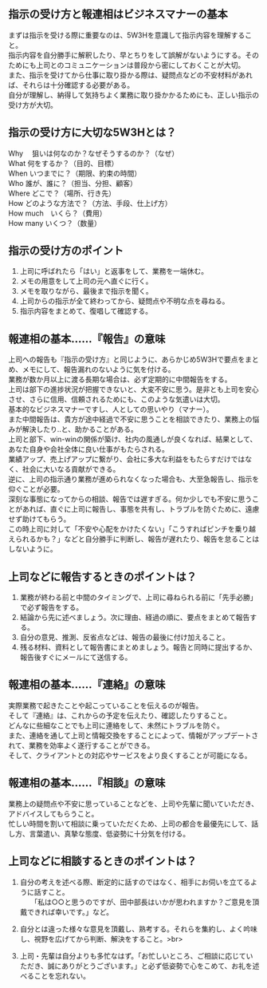 ## 指示の受け方と報連相はビジネスマナーの基本
まずは指示を受ける際に重要なのは、5W3Hを意識して指示内容を理解すること。<br>
指示内容を自分勝手に解釈したり、早とちりをして誤解がないようにする。そのためにも上司とのコミュニケーションは普段から密にしておくことが大切。<br>
また、指示を受けてから仕事に取り掛かる際は、疑問点などの不安材料があれば、それらは十分確認する必要がある。<br>
自分が理解し、納得して気持ちよく業務に取り掛かかるためにも、正しい指示の受け方が大切。

## 指示の受け方に大切な5W3Hとは？
Why 　狙いは何なのか？なぜそうするのか？（なぜ）<br>
What  何をするか？（目的、目標）<br>
When  いつまでに？（期限、約束の時間）<br>
Who   誰が、誰に？（担当、分担、顧客）<br>
Where どこで？（場所、行き先）<br>
How    どのような方法で？（方法、手段、仕上げ方）<br>
How much　いくら？（費用）<br>
How many いくつ？（数量）<br>

## 指示の受け方のポイント
1. 上司に呼ばれたら「はい」と返事をして、業務を一端休む。<br>
2. メモの用意をして上司の元へ直ぐに行く。<br>
3. メモを取りながら、最後まで指示を聞く。<br>
4. 上司からの指示が全て終わってから、疑問点や不明な点を尋ねる。<br>
5. 指示内容をまとめて、復唱して確認する。<br>

## 報連相の基本……『報告』の意味
上司への報告も『指示の受け方』と同じように、あらかじめ5W3Hで要点をまとめ、メモにして、報告漏れのないように気を付ける。<br>
業務が数か月以上に渡る長期な場合は、必ず定期的に中間報告をする。<br>
上司は部下の進捗状況が把握できないと、大変不安に思う。是非とも上司を安心させ、さらに信用、信頼されるためにも、このような気遣いは大切。<br>
基本的なビジネスマナーですし、人としての思いやり（マナー）。<br>
また中間報告は、貴方が途中経過で不安に思うことを相談できたり、業務上の悩みが解決したり‥と、助かることがある。<br>
上司と部下、win-winの関係が築け、社内の風通しが良くなれば、結果として、あなた自身や会社全体に良い仕事がもたらされる。<br>
業績アップ、売上げアップに繋がり、会社に多大な利益をもたらすだけではなく、社会に大いなる貢献ができる。<br>
逆に、上司の指示通り業務が進められなくなった場合も、大至急報告し、指示を仰ぐことが必要。<br>
深刻な事態になってからの相談、報告では遅すぎる。何か少しでも不安に思うことがあれば、直ぐに上司に報告し、事態を共有し、トラブルを防ぐために、遠慮せず助けてもらう。<br>
この時上司に対して「不安や心配をかけたくない」「こうすればピンチを乗り越えられるかも？」などと自分勝手に判断し、報告が遅れたり、報告を怠ることはしないように。

## 上司などに報告するときのポイントは？
1. 業務が終わる前と中間のタイミングで、上司に尋ねられる前に「先手必勝」で必ず報告をする。<br>
2. 結論から先に述べましょう。次に理由、経過の順に、要点をまとめて報告する。<br>
3. 自分の意見、推測、反省点などは、報告の最後に付け加えること。<br>
4. 残る材料、資料として報告書にまとめましょう。報告と同時に提出するか、報告後すぐにメールにて送信する。<br>

## 報連相の基本……『連絡』の意味
実際業務で起きたことや起こっていることを伝えるのが報告。<br>
そして『連絡』は、これからの予定を伝えたり、確認したりすること。<br>
どんなに些細なことでも上司に連絡をして、未然にトラブルを防ぐ。<br>
また、連絡を通して上司と情報交換をすることによって、情報がアップデートされて、業務を効率よく遂行することができる。<br>
そして、クライアントとの対応やサービスをより良くすることが可能になる。
 
## 報連相の基本……『相談』の意味
業務上の疑問点や不安に思っていることなどを、上司や先輩に聞いていただき、アドバイスしてもらうこと。<br>
忙しい時間を割いて相談に乗っていただくため、上司の都合を最優先にして、話し方、言葉遣い、真摯な態度、低姿勢に十分気を付ける。

## 上司などに相談するときのポイントは？
1. 自分の考えを述べる際、断定的に話すのではなく、相手にお伺いを立てるように話すこと。<br>
　　「私は○○と思うのですが、田中部長はいかが思われますか？ご意見を頂戴できれば幸いです。」など。<br>

2. 自分とは違った様々な意見を頂戴し、熟考する。それらを集約し、よく吟味し、視野を広げてから判断、解決をすること。>br>
3. 上司・先輩は自分よりも多忙なはず。「お忙しいところ、ご相談に応じていただき、誠にありがとうございます。」と必ず低姿勢で心をこめて、お礼を述べることを忘れない。
